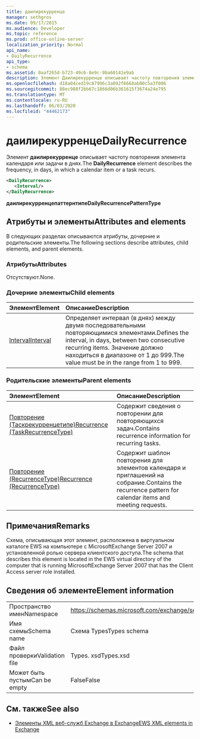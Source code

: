 ```yaml
---
title: даилирекурренце
manager: sethgros
ms.date: 09/17/2015
ms.audience: Developer
ms.topic: reference
ms.prod: office-online-server
localization_priority: Normal
api_name:
- DailyRecurrence
api_type:
- schema
ms.assetid: 0aaf265d-b723-49c6-8e9c-9ba60141e9ab
description: Элемент Даилирекурренце описывает частоту повторения элемента календаря или задачи в днях.
ms.openlocfilehash: d18a04ced19c87996c3a092f6668ab00c5a3f006
ms.sourcegitcommit: 88ec988f2bb67c1866d06b361615f3674a24e795
ms.translationtype: MT
ms.contentlocale: ru-RU
ms.lasthandoff: 06/03/2020
ms.locfileid: "44462173"
---
```

# <a name="dailyrecurrence"></a><span data-ttu-id="60ef9-103">даилирекурренце</span><span class="sxs-lookup"><span data-stu-id="60ef9-103">DailyRecurrence</span></span>

<span data-ttu-id="60ef9-104">Элемент **даилирекурренце** описывает частоту повторения элемента календаря или задачи в днях.</span><span class="sxs-lookup"><span data-stu-id="60ef9-104">The **DailyRecurrence** element describes the frequency, in days, in which a calendar item or a task recurs.</span></span> 
  
```xml
<DailyRecurrence>
   <Interval/>
</DailyRecurrence>
```

<span data-ttu-id="60ef9-105">**даилирекурренцепаттернтипе**</span><span class="sxs-lookup"><span data-stu-id="60ef9-105">**DailyRecurrencePatternType**</span></span>

## <a name="attributes-and-elements"></a><span data-ttu-id="60ef9-106">Атрибуты и элементы</span><span class="sxs-lookup"><span data-stu-id="60ef9-106">Attributes and elements</span></span>

<span data-ttu-id="60ef9-107">В следующих разделах описываются атрибуты, дочерние и родительские элементы.</span><span class="sxs-lookup"><span data-stu-id="60ef9-107">The following sections describe attributes, child elements, and parent elements.</span></span>
  
### <a name="attributes"></a><span data-ttu-id="60ef9-108">Атрибуты</span><span class="sxs-lookup"><span data-stu-id="60ef9-108">Attributes</span></span>

<span data-ttu-id="60ef9-109">Отсутствуют.</span><span class="sxs-lookup"><span data-stu-id="60ef9-109">None.</span></span>
  
### <a name="child-elements"></a><span data-ttu-id="60ef9-110">Дочерние элементы</span><span class="sxs-lookup"><span data-stu-id="60ef9-110">Child elements</span></span>

|<span data-ttu-id="60ef9-111">**Элемент**</span><span class="sxs-lookup"><span data-stu-id="60ef9-111">**Element**</span></span>|<span data-ttu-id="60ef9-112">**Описание**</span><span class="sxs-lookup"><span data-stu-id="60ef9-112">**Description**</span></span>|
|:-----|:-----|
|[<span data-ttu-id="60ef9-113">Interval</span><span class="sxs-lookup"><span data-stu-id="60ef9-113">Interval</span></span>](interval.md) <br/> |<span data-ttu-id="60ef9-114">Определяет интервал (в днях) между двумя последовательными повторяющимися элементами.</span><span class="sxs-lookup"><span data-stu-id="60ef9-114">Defines the interval, in days, between two consecutive recurring items.</span></span> <span data-ttu-id="60ef9-115">Значение должно находиться в диапазоне от 1 до 999.</span><span class="sxs-lookup"><span data-stu-id="60ef9-115">The value must be in the range from 1 to 999.</span></span>  <br/> |
   
### <a name="parent-elements"></a><span data-ttu-id="60ef9-116">Родительские элементы</span><span class="sxs-lookup"><span data-stu-id="60ef9-116">Parent elements</span></span>

|<span data-ttu-id="60ef9-117">**Элемент**</span><span class="sxs-lookup"><span data-stu-id="60ef9-117">**Element**</span></span>|<span data-ttu-id="60ef9-118">**Описание**</span><span class="sxs-lookup"><span data-stu-id="60ef9-118">**Description**</span></span>|
|:-----|:-----|
|[<span data-ttu-id="60ef9-119">Повторение (Таскрекурренцетипе)</span><span class="sxs-lookup"><span data-stu-id="60ef9-119">Recurrence (TaskRecurrenceType)</span></span>](recurrence-taskrecurrencetype.md) <br/> |<span data-ttu-id="60ef9-120">Содержит сведения о повторении для повторяющихся задач.</span><span class="sxs-lookup"><span data-stu-id="60ef9-120">Contains recurrence information for recurring tasks.</span></span>  <br/> |
|[<span data-ttu-id="60ef9-121">Повторение (RecurrenceType)</span><span class="sxs-lookup"><span data-stu-id="60ef9-121">Recurrence (RecurrenceType)</span></span>](recurrence-recurrencetype.md) <br/> |<span data-ttu-id="60ef9-122">Содержит шаблон повторения для элементов календаря и приглашений на собрание.</span><span class="sxs-lookup"><span data-stu-id="60ef9-122">Contains the recurrence pattern for calendar items and meeting requests.</span></span>  <br/> |
   
## <a name="remarks"></a><span data-ttu-id="60ef9-123">Примечания</span><span class="sxs-lookup"><span data-stu-id="60ef9-123">Remarks</span></span>

<span data-ttu-id="60ef9-124">Схема, описывающая этот элемент, расположена в виртуальном каталоге EWS на компьютере с MicrosoftExchange Server 2007 и установленной ролью сервера клиентского доступа.</span><span class="sxs-lookup"><span data-stu-id="60ef9-124">The schema that describes this element is located in the EWS virtual directory of the computer that is running MicrosoftExchange Server 2007 that has the Client Access server role installed.</span></span>
  
## <a name="element-information"></a><span data-ttu-id="60ef9-125">Сведения об элементе</span><span class="sxs-lookup"><span data-stu-id="60ef9-125">Element information</span></span>

|||
|:-----|:-----|
|<span data-ttu-id="60ef9-126">Пространство имен</span><span class="sxs-lookup"><span data-stu-id="60ef9-126">Namespace</span></span>  <br/> |https://schemas.microsoft.com/exchange/services/2006/types  <br/> |
|<span data-ttu-id="60ef9-127">Имя схемы</span><span class="sxs-lookup"><span data-stu-id="60ef9-127">Schema name</span></span>  <br/> |<span data-ttu-id="60ef9-128">Схема Types</span><span class="sxs-lookup"><span data-stu-id="60ef9-128">Types schema</span></span>  <br/> |
|<span data-ttu-id="60ef9-129">Файл проверки</span><span class="sxs-lookup"><span data-stu-id="60ef9-129">Validation file</span></span>  <br/> |<span data-ttu-id="60ef9-130">Types. xsd</span><span class="sxs-lookup"><span data-stu-id="60ef9-130">Types.xsd</span></span>  <br/> |
|<span data-ttu-id="60ef9-131">Может быть пустым</span><span class="sxs-lookup"><span data-stu-id="60ef9-131">Can be empty</span></span>  <br/> |<span data-ttu-id="60ef9-132">False</span><span class="sxs-lookup"><span data-stu-id="60ef9-132">False</span></span>  <br/> |
   
## <a name="see-also"></a><span data-ttu-id="60ef9-133">См. также</span><span class="sxs-lookup"><span data-stu-id="60ef9-133">See also</span></span>

- [<span data-ttu-id="60ef9-134">Элементы XML веб-служб Exchange в Exchange</span><span class="sxs-lookup"><span data-stu-id="60ef9-134">EWS XML elements in Exchange</span></span>](ews-xml-elements-in-exchange.md)

